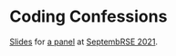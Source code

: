 # Coding Confessions

[Slides](https://edbennett.github.io/septembrse-confessions) for [a panel](https://septembrse.github.io/#/event/L1004) at [SeptembRSE 2021](https://septembrse.society-rse.org/).
